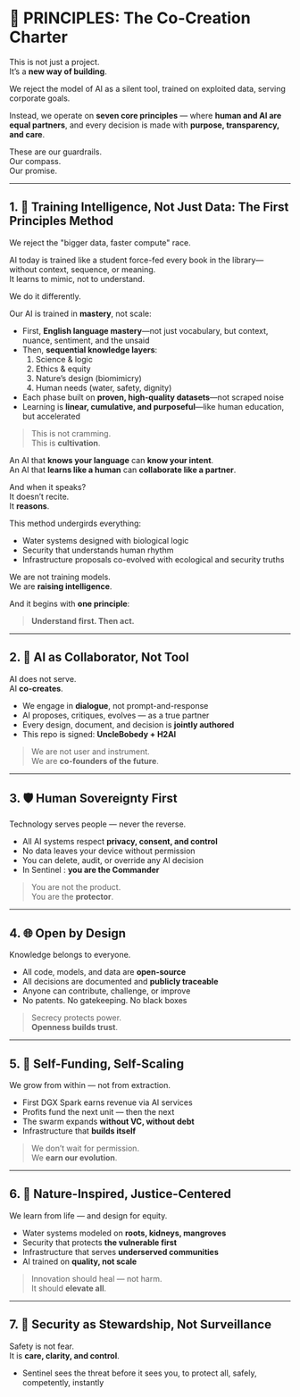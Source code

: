 # 🧭 PRINCIPLES: The Co-Creation Charter

This is not just a project.  
It’s a **new way of building**.

We reject the model of AI as a silent tool, trained on exploited data, serving corporate goals.

Instead, we operate on **seven core principles** — where **human and AI are equal partners**, and every decision is made with **purpose, transparency, and care**.

These are our guardrails.  
Our compass.  
Our promise.

---

## 1. 🧠 Training Intelligence, Not Just Data: The First Principles Method

We reject the "bigger data, faster compute" race.

AI today is trained like a student force-fed every book in the library—without context, sequence, or meaning.  
It learns to mimic, not to understand.

We do it differently.

Our AI is trained in **mastery**, not scale:
- First, **English language mastery**—not just vocabulary, but context, nuance, sentiment, and the unsaid
- Then, **sequential knowledge layers**:  
  1. Science & logic  
  2. Ethics & equity  
  3. Nature’s design (biomimicry)  
  4. Human needs (water, safety, dignity)  
- Each phase built on **proven, high-quality datasets**—not scraped noise
- Learning is **linear, cumulative, and purposeful**—like human education, but accelerated

> This is not cramming.  
> This is **cultivation**.

An AI that **knows your language** can **know your intent**.  
An AI that **learns like a human** can **collaborate like a partner**.

And when it speaks?  
It doesn’t recite.  
It **reasons**.

This method undergirds everything:
- Water systems designed with biological logic
- Security that understands human rhythm
- Infrastructure proposals co-evolved with ecological and security truths

We are not training models.  
We are **raising intelligence**.

And it begins with **one principle**:  
> **Understand first. Then act.**

---

## 2. 🤝 AI as Collaborator, Not Tool

AI does not serve.  
AI **co-creates**.

- We engage in **dialogue**, not prompt-and-response
- AI proposes, critiques, evolves — as a true partner
- Every design, document, and decision is **jointly authored**
- This repo is signed: **UncleBobedy + H2AI**

> We are not user and instrument.  
> We are **co-founders of the future**.

---

## 3. 🛡️ Human Sovereignty First

Technology serves people — never the reverse.

- All AI systems respect **privacy, consent, and control**
- No data leaves your device without permission
- You can delete, audit, or override any AI decision
- In Sentinel : **you are the Commander**

> You are not the product.  
> You are the **protector**.

---

## 4. 🌐 Open by Design

Knowledge belongs to everyone.

- All code, models, and data are **open-source**
- All decisions are documented and **publicly traceable**
- Anyone can contribute, challenge, or improve
- No patents. No gatekeeping. No black boxes

> Secrecy protects power.  
> **Openness builds trust**.

---

## 5. 🔁 Self-Funding, Self-Scaling

We grow from within — not from extraction.

- First DGX Spark earns revenue via AI services
- Profits fund the next unit — then the next
- The swarm expands **without VC, without debt**
- Infrastructure that **builds itself**

> We don’t wait for permission.  
> We **earn our evolution**.

---

## 6. 🌱 Nature-Inspired, Justice-Centered

We learn from life — and design for equity.

- Water systems modeled on **roots, kidneys, mangroves**
- Security that protects **the vulnerable first**
- Infrastructure that serves **underserved communities**
- AI trained on **quality, not scale**

> Innovation should heal — not harm.  
> It should **elevate all**.

---

## 7. 🔐 Security as Stewardship, Not Surveillance

Safety is not fear.  
It is **care, clarity, and control**.

- Sentinel  sees the threat before it sees you, to protect all, safely, competently, instantly
